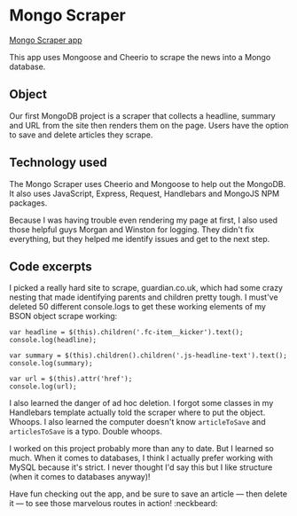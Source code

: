 # Mongo Scraper
[Mongo Scraper app](hhttps://immense-depths-69377.herokuapp.com/)

This app uses Mongoose and Cheerio to scrape the news into a Mongo database.

## Object

Our first MongoDB project is a scraper that collects a headline, summary and URL from the site then renders them on the page. Users have the option to save and delete articles they scrape. 

## Technology used

The Mongo Scraper uses Cheerio and Mongoose to help out the MongoDB. It also uses JavaScript, Express, Request, Handlebars and MongoJS NPM packages.

Because I was having trouble even rendering my page at first, I also used those helpful guys Morgan and Winston for logging. They didn't fix everything, but they helped me identify issues and get to the next step. 

## Code excerpts

I picked a really hard site to scrape, guardian.co.uk, which had some crazy nesting that made identifying parents and children pretty tough. I must've deleted 50 different console.logs to get these working elements of my BSON object scrape working:

```$('a.fc-item__link').each(function (i, element) {
var headline = $(this).children('.fc-item__kicker').text();
console.log(headline); 

var summary = $(this).children().children('.js-headline-text').text();
console.log(summary); 

var url = $(this).attr('href');
console.log(url);
```
I also learned the danger of ad hoc deletion. I forgot some classes in my Handlebars template actually told the scraper where to put the object. Whoops. I also learned the computer doesn't know  ```articleToSave``` and ```articlesToSave``` is a typo. Double whoops.

I worked on this project probably more than any to date. But I learned so much. When it comes to databases, I think I actually prefer working with MySQL because it's strict. I never thought I'd say this but I like structure (when it comes to databases anyway)!

Have fun checking out the app, and be sure to save an article &mdash; then delete it &mdash; to see those marvelous routes in action! :neckbeard:
